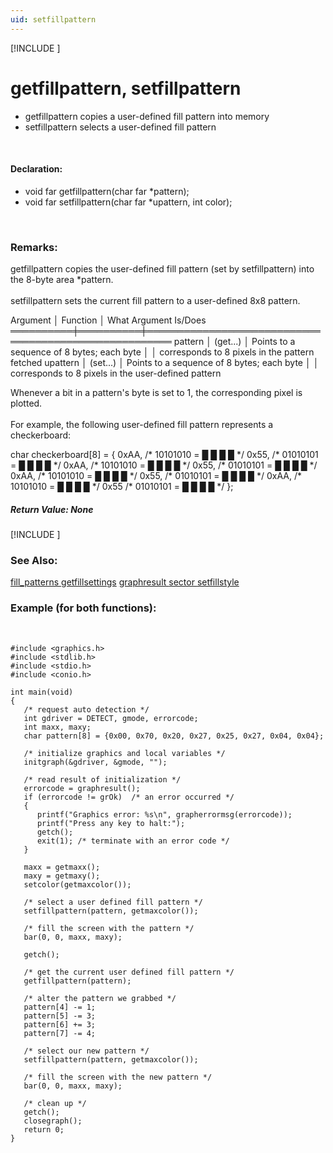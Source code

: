 ```yaml
---
uid: setfillpattern
---
```

[!INCLUDE [](graphics_header.md)]
# getfillpattern, setfillpattern
* getfillpattern copies a user-defined fill pattern into memory
* setfillpattern selects a user-defined fill pattern

<br>

#### Declaration:
* void far getfillpattern(char far *pattern);
* void far setfillpattern(char far *upattern, int color);

<br>

### Remarks:
getfillpattern copies the user-defined fill pattern (set by setfillpattern) into the 8-byte area *pattern.<br><br>
setfillpattern sets the current fill pattern to a user-defined 8x8 pattern.<br>

<div class="data">
  Argument │ Function │ What Argument Is/Does
 ══════════╪══════════╪══════════════════════════════════════════════════════
  pattern  │ (get...) │ Points to a sequence of 8 bytes; each byte
           │          │ corresponds to 8 pixels in the pattern fetched
  upattern │ (set...) │ Points to a sequence of 8 bytes; each byte
           │          │ corresponds to 8 pixels in the user-defined pattern
<br></div>

Whenever a bit in a pattern's byte is set to 1, the corresponding pixel is plotted.<br><br>
For example, the following user-defined fill pattern represents a checkerboard:<br>

<div class="data">
 char checkerboard[8] = {
   0xAA,   /* 10101010  =  █ █ █ █   */
   0x55,   /* 01010101  =   █ █ █ █  */
   0xAA,   /* 10101010  =  █ █ █ █   */
   0x55,   /* 01010101  =   █ █ █ █  */
   0xAA,   /* 10101010  =  █ █ █ █   */
   0x55,   /* 01010101  =   █ █ █ █  */
   0xAA,   /* 10101010  =  █ █ █ █   */
   0x55    /* 01010101  =   █ █ █ █  */
 };
<br></div>

##### Return Value:  None

[!INCLUDE [](portability.md)]

### See Also:
<div class="data"><a href="fill_patterns.md">  fill_patterns  </a> <a href="getfillsettings.md">  getfillsettings</a> <a href="graphresult.md">  graphresult    </a> <a href="sector.md">  sector         </a>
<a href="setfillstyle.md">  setfillstyle   </a>
<br></div>

### Example (for both functions):

<br>

```
#include <graphics.h>
#include <stdlib.h>
#include <stdio.h>
#include <conio.h>

int main(void)
{
   /* request auto detection */
   int gdriver = DETECT, gmode, errorcode;
   int maxx, maxy;
   char pattern[8] = {0x00, 0x70, 0x20, 0x27, 0x25, 0x27, 0x04, 0x04};

   /* initialize graphics and local variables */
   initgraph(&gdriver, &gmode, "");

   /* read result of initialization */
   errorcode = graphresult();
   if (errorcode != grOk)  /* an error occurred */
   {
      printf("Graphics error: %s\n", grapherrormsg(errorcode));
      printf("Press any key to halt:");
      getch();
      exit(1); /* terminate with an error code */
   }

   maxx = getmaxx();
   maxy = getmaxy();
   setcolor(getmaxcolor());

   /* select a user defined fill pattern */
   setfillpattern(pattern, getmaxcolor());

   /* fill the screen with the pattern */
   bar(0, 0, maxx, maxy);

   getch();

   /* get the current user defined fill pattern */
   getfillpattern(pattern);

   /* alter the pattern we grabbed */
   pattern[4] -= 1;
   pattern[5] -= 3;
   pattern[6] += 3;
   pattern[7] -= 4;

   /* select our new pattern */
   setfillpattern(pattern, getmaxcolor());

   /* fill the screen with the new pattern */
   bar(0, 0, maxx, maxy);

   /* clean up */
   getch();
   closegraph();
   return 0;
}
```

<br>